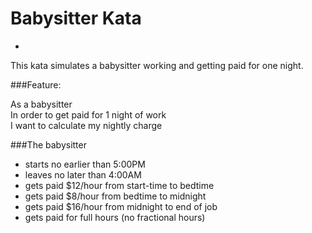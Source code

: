 # Babysitter Kata
-
This kata simulates a babysitter working and getting paid for one night.

###Feature:

As a babysitter<br>
In order to get paid for 1 night of work<br>
I want to calculate my nightly charge

###The babysitter
- starts no earlier than 5:00PM
- leaves no later than 4:00AM
- gets paid $12/hour from start-time to bedtime
- gets paid $8/hour from bedtime to midnight
- gets paid $16/hour from midnight to end of job
- gets paid for full hours (no fractional hours)
